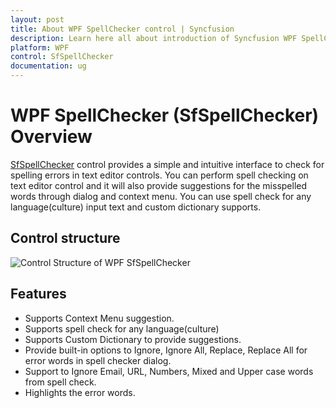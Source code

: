 ```yaml
---
layout: post
title: About WPF SpellChecker control | Syncfusion
description: Learn here all about introduction of Syncfusion WPF SpellChecker (SfSpellChecker) control, its elements and more.
platform: WPF
control: SfSpellChecker 
documentation: ug
---
```


# WPF SpellChecker (SfSpellChecker) Overview

[SfSpellChecker](https://help.syncfusion.com/cr/wpf/Syncfusion.Windows.Controls.SfSpellChecker.html) control provides a simple and intuitive interface to check for spelling errors in text editor controls. You can perform spell checking on text editor control and it will also provide suggestions for the misspelled words through dialog and context menu. You can use spell check for any language(culture) input text and custom dictionary supports. 

## Control structure

![Control Structure of WPF SfSpellChecker](overview-images/overview.jpeg)

## Features

* Supports Context Menu suggestion.
* Supports spell check for any language(culture)
* Supports Custom Dictionary to provide suggestions.
* Provide built-in options to Ignore, Ignore All, Replace, Replace All for error words in spell checker dialog.
* Support to Ignore Email, URL, Numbers, Mixed and Upper case words from spell check.
* Highlights the error words.

